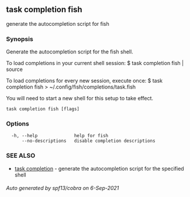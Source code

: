## task completion fish

generate the autocompletion script for fish

### Synopsis


Generate the autocompletion script for the fish shell.

To load completions in your current shell session:
$ task completion fish | source

To load completions for every new session, execute once:
$ task completion fish > ~/.config/fish/completions/task.fish

You will need to start a new shell for this setup to take effect.


```
task completion fish [flags]
```

### Options

```
  -h, --help              help for fish
      --no-descriptions   disable completion descriptions
```

### SEE ALSO

* [task completion](task_completion.md)	 - generate the autocompletion script for the specified shell

###### Auto generated by spf13/cobra on 6-Sep-2021
